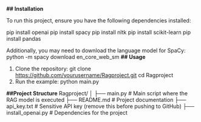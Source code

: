 **## Installation**

To run this project, ensure you have the following dependencies installed:

pip install openai
pip install spacy
pip install nltk
pip install scikit-learn
pip install pandas

Additionally, you may need to download the language model for SpaCy:
python -m spacy download en_core_web_sm
**## Usage**
1. Clone the repository:
  git clone https://github.com/yourusername/Ragproject.git
  cd Ragproject
2. Run the example:
   python main.py
   
**##Project Structure**
Ragproject/
│
├── main.py          # Main script where the RAG model is executed
├── README.md        # Project documentation
├── api_key.txt      # Sensitive API key (remove this before pushing to GitHub)
├── install_openai.py # Dependencies for the project



